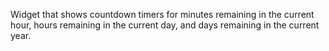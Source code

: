 Widget that shows countdown timers for minutes remaining in the current hour, hours remaining in the current day, and days remaining in the current year. 